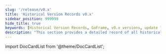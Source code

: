```yaml
---
slug: '/release/v0.x'
title: 'Historical Version Records v0.x'
sidebar_position: 999999
hide_title: true
keywords: [Historical Version Records, GoFrame, v0.x versions, update log, software update, version release, feature improvements, performance optimization, issue fixes, framework]
description: "This section provides a detailed record of all historical updates for the GoFrame framework v0.x versions, including feature improvements, performance optimizations, and issue fixes for each version, allowing developers to quickly understand version changes and new features."
---
```


import DocCardList from '@theme/DocCardList';

<DocCardList />